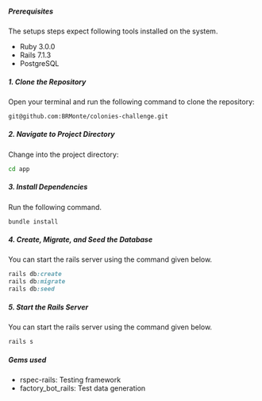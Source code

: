 ##### Prerequisites

The setups steps expect following tools installed on the system.

- Ruby 3.0.0
- Rails 7.1.3
- PostgreSQL

##### 1. Clone the Repository
Open your terminal and run the following command to clone the repository:

```bash
git@github.com:BRMonte/colonies-challenge.git
```

##### 2. Navigate to Project Directory
Change into the project directory:

```bash
cd app
```

##### 3. Install Dependencies

Run the following command.

```ruby
bundle install
```

##### 4. Create, Migrate, and Seed the Database

You can start the rails server using the command given below.

```ruby
rails db:create
rails db:migrate
rails db:seed

```

##### 5. Start the Rails Server

You can start the rails server using the command given below.

```ruby
rails s

```

##### Gems used

- rspec-rails: Testing framework
- factory_bot_rails: Test data generation


